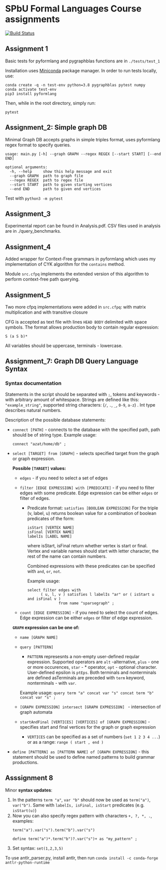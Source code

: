 # SPbU Formal Languages Course assignments
[![Build Status](https://travis-ci.org/azaat/formal_languages_course.svg?branch=master)](https://travis-ci.org/azaat/formal_languages_course)

## Assignment 1

Basic tests for pyformlang and pygraphblas functions are in ```./tests/test_1```

Installation uses [Miniconda](https://docs.conda.io/projects/conda/en/latest/user-guide/install/download.html) package manager.
In order to run tests locally, use: 
```
conda create -q -n test-env python=3.8 pygraphblas pytest numpy
conda activate test-env
pip3 install pyformlang                                                   
```
Then, while in the root directory, simply run:
```
pytest
```

## Assignment_2: Simple graph DB

Minimal Graph DB accepts graphs in simple triples format, uses pyformlang regex format to specify queries.
```
usage: main.py [-h] --graph GRAPH --regex REGEX [--start START] [--end END]

optional arguments:
  -h, --help     show this help message and exit
  --graph GRAPH  path to graph file
  --regex REGEX  path to regex file
  --start START  path to given starting vertices
  --end END      path to given end vertices
  ```

Test with ```python3 -m pytest```

## Assignment_3

Experimental report can be found in Analysis.pdf. CSV files used in analysis are in ./query_benchmarks.

## Assignment_4

Added wrapper for Context-Free grammars in pyformlang which uses my implementation of CYK algorithm for the ```contains``` method.

Module ```src.cfpq``` implements the extended version of this algorithm to perform context-free path querying.

## Assignment_5

Two more cfpq implementations were added in ```src.cfpq```: with matrix multiplication and with transitive closure

CFG is accepted as text file with lines ```HEAD BODY``` delimited with space symbols. The format allows production body to contain regular expression:

```
S (a S b)*
```

All variables should be uppercase, terminals - lowercase.

## Assignment_7: Graph DB Query Language Syntax

### Syntax documentation

Statements in the script should be separated with ``` ; ```, tokens and keywords - with arbitrary amount of whitespace. Strings are defined like this: ```"example_string"```, supported string characters: (```/```, ```.```, ```_```, ```0-9```, ```a-z```)
. Int type describes natural numbers. 

Description of the possible database statements:
- ```connect [PATH]``` - connects to the database with the specified path, path should be of string type.
  Example usage:
  ```
  connect "azat/home/db" ;
  ```

- ```select [TARGET] from [GRAPH]``` - selects specified target from the graph or graph expression.

  **Possible ```[TARGET]``` values:**
  - ```edges``` - if you need to select a set of edges
  - ```filter [EDGE EXPRESSION] with [PREDICATE]``` - if you need to filter edges with some predicate. Edge expression can be either ```edges``` or filter of edges.

    - Predicate format:
      ```satisfies [BOOLEAN EXPRESSION]```
      For the triple (v, label, u) returns boolean value for a combination of boolean predicates of the form:

      ```
      isStart [VERTEX NAME]
      isFinal [VERTEX NAME]
      labelIs [LABEL NAME]
      ```
      where isStart, isFinal return whether vertex is start or final. Vertex and variable names should start with letter character, the rest of the name can contain numbers.

      Combined expressions with these predicates can be specified with ```and```, ```or```,  ```not```.

      Example usage:
      ```
      select filter edges with 
            ( u, l, v ) satisfies l labelIs "ar" or ( isStart u and isFinal v ) 
                    from name "sparsegraph" ;
      ```

  - ```count [EDGE EXPRESSION]``` - if you need to select the count of edges. Edge expression can be either ```edges``` or filter of edge expression.
  
  **```GRAPH``` expression can be one of:**
    - ```name [GRAPH NAME]```
    - ```query [PATTERN]```
      - ```PATTERN``` represesnts a non-empty user-defined reqular expression.
      Supported operators are ```alt``` -alternative, ```plus``` - one or more occurences, ```star``` - * operator, ```opt``` - optional character. User-defined epsilon is ```ptEps```. Both terminals and nonterminals are defined asTerminals are preceded with ```term``` keyword, nonterminals - with ```var```.

      Example usage: ```query term "a" concat var "s" concat term "b" concat var "s" ;```

    - ```[GRAPH EXPRESSION] intersect [GRAPH EXPRESSION] ``` - intersection of graph automata
    - ```startAndFinal [VERTICES] [VERTICES] of [GRAPH EXPRESSION]``` - specifies start and final vertices for the graph or graph expression
      -  ```VERTICES``` can be specified as a set of numbers (```set 1 2 3 4 ...```) or as a range: ```range ( start , end )```

- ```define [PATTERN] as [PATTERN NAME] of [GRAPH EXPRESSION]``` - this statement should be used to define named patterns to build grammar productions.

## Asssignment 8

Minor **syntax updates**:

1. In the patterns ```term "a"```, ```var "b"``` should now be used as ```term("a")```, ```var("b")```. Same with ```labelIs, isFinal, isStart``` predicates (e.g. ```isStart(u)```)
2. Now you can also specify regex pattern with characters  ```+, ?, *, .```, examples: 
    ```
    term("a").var("s").term("b").var("s")
    
    define term("a")*.term("b")?.var("s")+ as "my_pattern" ;
    
    ```
3. Set syntax: ```set(1,2,3,5)```

To use antlr_parser.py, install antlr, then run ```conda install -c conda-forge antlr-python-runtime ```

